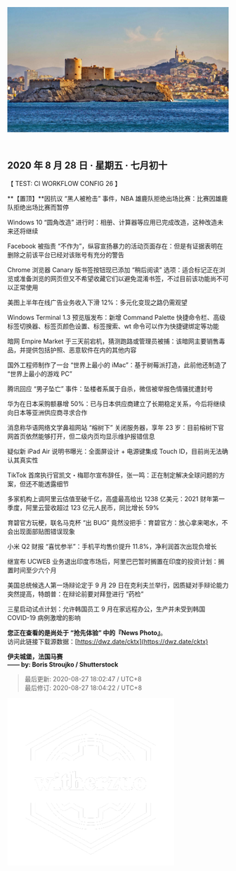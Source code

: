 <header>  

![News Photo | 半日刊](ref/photo.jpeg)  

</header>

<section>  

## 2020 年 8 月 28 日 · 星期五 · 七月初十  

【 TEST: CI WORKFLOW CONFIG 26 】  

**【置顶】**因抗议 “黑人被枪击” 事件，NBA 雄鹿队拒绝出场比赛：比赛因雄鹿队拒绝出场比赛而暂停  

Windows 10 “圆角改造” 进行时：相册、计算器等应用已完成改造，这种改造未来还将继续  

Facebook 被指责 “不作为”，纵容宣扬暴力的活动页面存在：但是有证据表明在删除之前该平台已经对该账号有充分的警告  

Chrome 浏览器 Canary 版书签按钮现已添加 “稍后阅读” 选项：适合标记正在浏览或准备浏览的网页但又不希望收藏它们以避免混淆书签，不过目前该功能尚不可以正常使用  

美图上半年在线广告业务收入下滑 12%：多元化变现之路仍需观望  

Windows Terminal 1.3 预览版发布：新增 Command Palette 快捷命令栏、高级标签切换器、标签页颜色设置、标签搜索、wt 命令可以作为快捷键绑定等功能  

暗网 Empire Market 于三天前宕机，猜测跑路或管理员被捕：该暗网主要销售毒品，并提供包括护照、恶意软件在内的其他内容  

国外工程师制作了一台 “世界上最小的 iMac”：基于树莓派打造，此前他还制造了 “世界上最小的游戏 PC”  

腾讯回应 “男子坠亡” 事件：坠楼者系属于自杀，微信被举报色情骚扰遭封号  

华为在日本采购额暴增 50%：已与日本供应商建立了长期稳定关系，今后将继续向日本等亚洲供应商寻求合作  

消息称华语网络文学鼻祖网站 “榕树下” 关闭服务器，享年 23 岁：目前榕树下官网首页依然能够打开，但二级内页均显示维护报错信息  

疑似新 iPad Air 说明书曝光：全面屏设计 + 电源键集成 Touch ID，目前尚无法确认其真实性  

TikTok 首席执行官凯文・梅耶尔宣布辞任，张一鸣：正在制定解决全球问题的方案，但还不能透露细节  

多家机构上调阿里云估值至破千亿，高盛最高给出 1238 亿美元：2021 财年第一季度，阿里云营收超过 123 亿元人民币，同比增长 59%  

育碧官方玩梗，联名马克杯 “出 BUG” 竟然没把手：育碧官方：放心拿来喝水，不会出现面部贴图错误现象  

小米 Q2 财报 “喜忧参半”：手机平均售价提升 11.8%，净利润首次出现负增长  

继宣布 UCWEB 业务退出印度市场后，阿里巴巴暂时搁置在印度的投资计划：搁置时间至少六个月  

美国总统候选人第一场辩论定于 9 月 29 日在克利夫兰举行，因质疑对手辩论能力突然提高，特朗普：在辩论前要对拜登进行 “药检”  

三星启动试点计划：允许韩国员工 9 月在家远程办公，生产并未受到韩国 COVID-19 病例激增的影响  

</section>  

<footer>  

**您正在查看的是尚处于 “抢先体验” 中的『News Photo』**。  
访问此链接下载源数据：[https://dwz.date/cktx](https://dwz.date/cktx)  

**伊夫城堡，法国马赛**  
**—— by: Boris Stroujko / Shutterstock** 

> 最后更新: 2020-08-27 18:02:47 / UTC+8  
> 最后修订: 2020-08-27 18:04:22 / UTC+8  

![watermark](ref/avatar-normal-new.png "watermark")  

</footer>  

<script src="ref/bundle.js"></script>